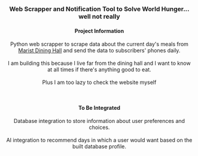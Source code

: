 
<h3 align="center">Web Scrapper and Notification Tool to Solve World Hunger... well not really</h3>  
 <h4 align="center">Project Information</h4>
 <p align="center">
   Python web scrapper to scrape data about the current day's meals from <a href =https://dineoncampus.com/marist>Marist Dining Hall</a> and send the data to subscribers' phones daily. 
   <br />
   <br />
   I am building this because I live far from the dining hall and I want to know at all times if there's anything good to eat.
   <br />
   <br />
   Plus I am too lazy to check the website myself 
 </p>
 <br />
 <h4 align="center">To Be Integrated</h4>
 <p align="center">
  Database integration to store information about user preferences and choices.
  <br />
  <br />
  AI integration to recommend days in which a user would want based on the built database profile.
 </p>
 <br />
